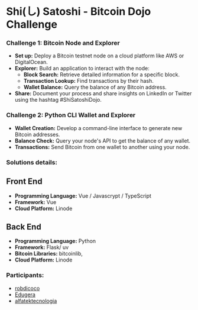 # Shi(し) Satoshi - Bitcoin Dojo Challenge

### Challenge 1: Bitcoin Node and Explorer

-   **Set up:** Deploy a Bitcoin testnet node on a cloud platform like AWS or DigitalOcean.
-   **Explorer:** Build an application to interact with the node:
    -   **Block Search:** Retrieve detailed information for a specific block.
    -   **Transaction Lookup:** Find transactions by their hash.
    -   **Wallet Balance:** Query the balance of any Bitcoin address.
-   **Share:** Document your process and share insights on LinkedIn or Twitter using the hashtag #ShiSatoshiDojo.

### Challenge 2: Python CLI Wallet and Explorer

-   **Wallet Creation:** Develop a command-line interface to generate new Bitcoin addresses.
-   **Balance Check:** Query your node's API to get the balance of any wallet.
-   **Transactions:** Send Bitcoin from one wallet to another using your node.

### Solutions details:

## Front End

-   **Programming Language:** Vue / Javascrypt / TypeScript
-   **Framework:** Vue
-   **Cloud Platform:** Linode

## Back End

-   **Programming Language:** Python
-   **Framework:** Flask/ uv
-   **Bitcoin Libraries:** bitcoinlib,
-   **Cloud Platform:** Linode

### Participants:

-   <a href="https://github.com/robdicoco" target="_blank">robdicoco</a>
-   <a href="https://github.com/Edugera" target="_blank">Edugera</a>
-   <a href="https://github.com/alfatektecnologia" target="_blank">alfatektecnologia</a>
